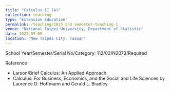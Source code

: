 ```yaml
---
title: "Calculus II (A)"
collection: teaching
type: "Extension Education"
permalink: /teaching/2023-2nd semester-teaching-1
venue: "National Taipei University, Department of Statistic"
date: 2023-09-09
location: "New Taipei City, Taiwan"
---
```


School Year/Semester/Serial No/Category: 112/02/N2073/Required

Reference
* Larson/Brief Calculus: An Applied Approach
* Calculus: For Business, Economics, and the Social and Life Sciences by Laurence D. Hoffmann and Gerald L. Bradley


